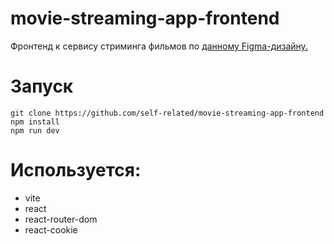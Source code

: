 # movie-streaming-app-frontend
Фронтенд к сервису стриминга фильмов по [данному Figma-дизайну.](https://www.figma.com/community/file/1242483387238547726/movie-streaming-web-app-ui)

# Запуск

```
git clone https://github.com/self-related/movie-streaming-app-frontend
npm install
npm run dev
```

# Используется:
- vite
- react
- react-router-dom
- react-cookie
